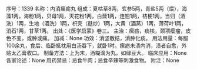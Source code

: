 序号：1339
名称：内消瘰疬丸
组成：夏枯草8两，玄参5两，青盐5两（煨），海藻1两，海粉1两，贝母1两，天花粉1两，白蔹1两，连翘1两，桔梗1两，当归（酒洗）1两，生地（酒洗）1两，枳壳（麸炒）1两，大黄（酒蒸）1两，薄荷叶1两，消石1两，甘草1两。
出处：《医学启蒙》卷三。
主治：瘰疬，痰核，颈项瘿瘤，皮色不变，或肿或痛。
加减：None
功效：消坚散结，消肿化痰。
用法用量：每服100余丸，食后、临卧抵枕用白汤吞下，就卧1时。瘰疬未溃内消，溃者自愈，外贴太乙膏收口。
制备方法：上为末，酒糊滴为丸，如绿豆大。
临床应用：None
各家论述：None
用药禁忌：忌食牛肉；忌食辛辣等刺激食物。
附注：None
